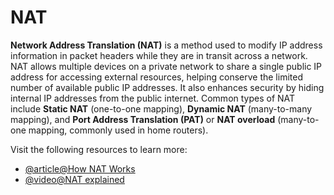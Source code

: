 # NAT

**Network Address Translation (NAT)** is a method used to modify IP address information in packet headers while they are in transit across a network. NAT allows multiple devices on a private network to share a single public IP address for accessing external resources, helping conserve the limited number of available public IP addresses. It also enhances security by hiding internal IP addresses from the public internet. Common types of NAT include **Static NAT** (one-to-one mapping), **Dynamic NAT** (many-to-many mapping), and **Port Address Translation (PAT)** or **NAT overload** (many-to-one mapping, commonly used in home routers).

Visit the following resources to learn more:

- [@article@How NAT Works](https://www.comptia.org/content/guides/what-is-network-address-translation)
- [@video@NAT explained](https://www.youtube.com/watch?v=FTUV0t6JaDA)
